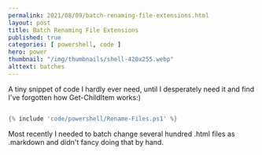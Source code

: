 ```yaml
---
permalink: 2021/08/09/batch-renaming-file-extensions.html
layout: post
title: Batch Renaming File Extensions
published: true 
categories: [ powershell, code ] 
hero: power
thumbnail: "/img/thumbnails/shell-420x255.webp"
alttext: batches
---
```


A tiny snippet of code I hardly ever need, until I desperately need it and find I've forgotten how
Get-ChildItem works:)

```powershell

{% include 'code/powershell/Rename-Files.ps1' %}

```

Most recently I needed to batch change several hundred .html files as .markdown and didn't fancy 
doing that by hand. 
